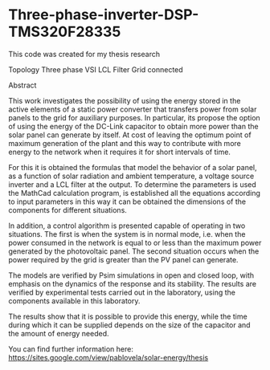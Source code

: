 # Three-phase-inverter-DSP-TMS320F28335

This code was created for my thesis research

Topology
Three phase VSI
LCL Filter
Grid connected


Abstract

This work investigates the possibility of using the energy stored in the active elements of a static power converter that transfers power from solar panels to the grid for auxiliary purposes. In particular, its propose the option of using the energy of the DC-Link capacitor to obtain more power than the solar panel can generate by itself. At cost of leaving the optimum point of maximum generation of the plant and this way to contribute with more energy to the network when it requires it for short intervals of time.

For this it is obtained the formulas that model the behavior of a solar panel, as a function of solar radiation and ambient temperature, a voltage source inverter and a LCL filter at the output. To determine the parameters is used the MathCad calculation program, is established all the equations according to input parameters in this way it can be obtained the dimensions of the components for different situations.

In addition, a control algorithm is presented capable of operating in two situations. The first is when the system is in normal mode, i.e. when the power consumed in the network is equal to or less than the maximum power generated by the photovoltaic panel. The second situation occurs when the power required by the grid is greater than the PV panel can generate.

The models are verified by Psim simulations in open and closed loop, with emphasis on the dynamics of the response and its stability. The results are verified by experimental tests carried out in the laboratory, using the components available in this laboratory.

The results show that it is possible to provide this energy, while the time during which it can be supplied depends on the size of the capacitor and the amount of energy needed.

You can find further information here:
https://sites.google.com/view/pablovela/solar-energy/thesis
